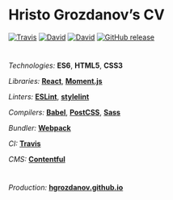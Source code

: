 # Hristo Grozdanov’s CV

[![Travis](https://img.shields.io/travis/hgrozdanov/hgrozdanov.github.io.svg)](https://travis-ci.org/hgrozdanov/hgrozdanov.github.io) [![David](https://img.shields.io/david/hgrozdanov/hgrozdanov.github.io.svg)](https://david-dm.org/hgrozdanov/hgrozdanov.github.io) [![David](https://img.shields.io/david/dev/hgrozdanov/hgrozdanov.github.io.svg)](https://david-dm.org/hgrozdanov/hgrozdanov.github.io?type=dev) [![GitHub release](https://img.shields.io/github/release/hgrozdanov/hgrozdanov.github.io.svg)](https://github.com/hgrozdanov/hgrozdanov.github.io/releases/latest)

#

*Technologies:* **ES6**, **HTML5**, **CSS3**

*Libraries:* **[React](https://reactjs.org)**, **[Moment.js](http://momentjs.com)**

*Linters:* **[ESLint](https://eslint.org)**, **[stylelint](https://stylelint.io)**

*Compilers:* **[Babel](http://babeljs.io)**, **[PostCSS](https://postcss.org)**, **[Sass](http://sass-lang.com)**

*Bundler:* **[Webpack](http://webpack.js.org)**

*CI:* **[Travis](https://travis-ci.org)**

*CMS:* **[Contentful](https://www.contentful.com)**

#
*Production:* **[hgrozdanov.github.io](http://hgrozdanov.github.io)**
